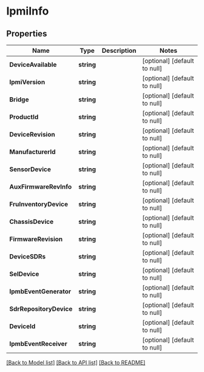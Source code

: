 # IpmiInfo

## Properties
Name | Type | Description | Notes
------------ | ------------- | ------------- | -------------
**DeviceAvailable** | **string** |  | [optional] [default to null]
**IpmiVersion** | **string** |  | [optional] [default to null]
**Bridge** | **string** |  | [optional] [default to null]
**ProductId** | **string** |  | [optional] [default to null]
**DeviceRevision** | **string** |  | [optional] [default to null]
**ManufacturerId** | **string** |  | [optional] [default to null]
**SensorDevice** | **string** |  | [optional] [default to null]
**AuxFirmwareRevInfo** | **string** |  | [optional] [default to null]
**FruInventoryDevice** | **string** |  | [optional] [default to null]
**ChassisDevice** | **string** |  | [optional] [default to null]
**FirmwareRevision** | **string** |  | [optional] [default to null]
**DeviceSDRs** | **string** |  | [optional] [default to null]
**SelDevice** | **string** |  | [optional] [default to null]
**IpmbEventGenerator** | **string** |  | [optional] [default to null]
**SdrRepositoryDevice** | **string** |  | [optional] [default to null]
**DeviceId** | **string** |  | [optional] [default to null]
**IpmbEventReceiver** | **string** |  | [optional] [default to null]

[[Back to Model list]](../README.md#documentation-for-models) [[Back to API list]](../README.md#documentation-for-api-endpoints) [[Back to README]](../README.md)


